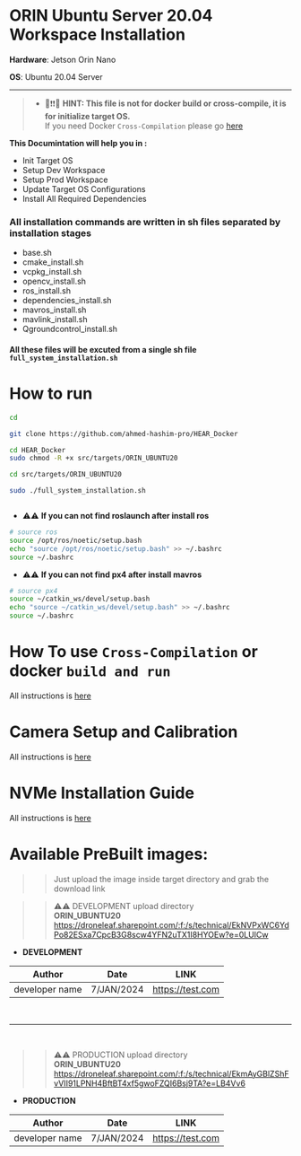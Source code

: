 # ORIN Ubuntu Server 20.04 Workspace Installation

**Hardware**: Jetson Orin Nano

**OS**: Ubuntu 20.04 Server

---

> * 🔴❗❗💡 **HINT: This file is not for docker build or cross-compile, it is for initialize target OS.** \
> If you need Docker `Cross-Compilation` please go [here](Docker_Running.md)

**This Documintation will help you in :**


* Init Target OS
* Setup Dev Workspace
* Setup Prod Workspace
* Update Target OS Configurations
* Install All Required Dependencies


### All installation commands are written in sh files separated by installation stages

- base.sh
- cmake_install.sh
- vcpkg_install.sh
- opencv_install.sh
- ros_install.sh
- dependencies_install.sh
- mavros_install.sh
- mavlink_install.sh
- Qgroundcontrol_install.sh


#### All these files will be excuted from a single sh file `full_system_installation.sh`

# How to run

```bash
cd

git clone https://github.com/ahmed-hashim-pro/HEAR_Docker

cd HEAR_Docker
sudo chmod -R +x src/targets/ORIN_UBUNTU20

cd src/targets/ORIN_UBUNTU20

sudo ./full_system_installation.sh



```

- ⚠️⚠️ **If you can not find roslaunch after install ros**

```bash
# source ros
source /opt/ros/noetic/setup.bash
echo "source /opt/ros/noetic/setup.bash" >> ~/.bashrc
source ~/.bashrc

```

- ⚠️⚠️ **If you can not find px4 after install mavros**

```bash
# source px4
source ~/catkin_ws/devel/setup.bash
echo "source ~/catkin_ws/devel/setup.bash" >> ~/.bashrc
source ~/.bashrc

```





 # How To use `Cross-Compilation`  or docker `build and run`
All instructions is [here](Docker_Running.md)


# Camera Setup and Calibration
All instructions is [here](camera_calibration.md)


# NVMe Installation Guide
All instructions is [here](NVMe_Installation.md)



# Available PreBuilt images:

>>Just upload the image inside target directory and grab the download link


>> ⚠️⚠️  DEVELOPMENT upload directory\
>> **ORIN_UBUNTU20**
https://droneleaf.sharepoint.com/:f:/s/technical/EkNVPxWC6YdPo82ESxa7CpcB3G8scw4YFN2uTX1I8HYOEw?e=0LUICw

- **DEVELOPMENT**

| Author   |      Date      |  LINK |
|----------|:-------------:|:------:|
| developer name |  7/JAN/2024 | https://test.com |

<br>
 
---
<br>




>> ⚠️⚠️  PRODUCTION upload directory\
>> **ORIN_UBUNTU20**
https://droneleaf.sharepoint.com/:f:/s/technical/EkmAyGBlZShFvVII91LPNH4BftBT4xf5gwoFZQI6Bsj9TA?e=LB4Vv6


- **PRODUCTION**    


| Author   |      Date      |  LINK |
|----------|:-------------:|:------:|
| developer name |  7/JAN/2024 | https://test.com |
